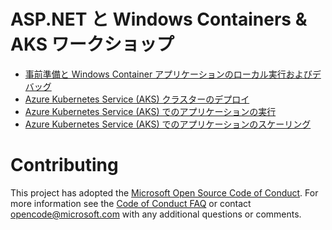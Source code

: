 # ASP.NET と Windows Containers & AKS ワークショップ

- [事前準備と Windows Container アプリケーションのローカル実行およびデバッグ](docs/container-tools.md)
- [Azure Kubernetes Service (AKS) クラスターのデプロイ](docs/kubernetes-deploy-cluster.md)
- [Azure Kubernetes Service (AKS) でのアプリケーションの実行](docs/kubernetes-deploy-application.md)
- [Azure Kubernetes Service (AKS) でのアプリケーションのスケーリング](docs/kubernetes-scale.md)

# Contributing

This project has adopted the [Microsoft Open Source Code of Conduct](https://opensource.microsoft.com/codeofconduct/). For more information see the [Code of Conduct FAQ](https://opensource.microsoft.com/codeofconduct/faq/) or contact [opencode@microsoft.com](mailto:opencode@microsoft.com) with any additional questions or comments.